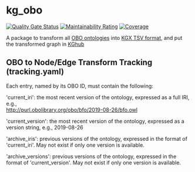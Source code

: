 # kg_obo

[![Quality Gate Status](https://sonarcloud.io/api/project_badges/measure?project=Knowledge-Graph-Hub_kg-obo&metric=alert_status)](https://sonarcloud.io/dashboard?id=Knowledge-Graph-Hub_kg-obo)
[![Maintainability Rating](https://sonarcloud.io/api/project_badges/measure?project=Knowledge-Graph-Hub_kg-obo&metric=sqale_rating)](https://sonarcloud.io/dashboard?id=Knowledge-Graph-Hub_kg-obo)
[![Coverage](https://sonarcloud.io/api/project_badges/measure?project=Knowledge-Graph-Hub_kg-obo&metric=coverage)](https://sonarcloud.io/dashboard?id=Knowledge-Graph-Hub_kg-obo)

A package to transform all [OBO ontologies](http://obofoundry.org/) into [KGX TSV format](https://github.com/biolink/kgx/blob/master/specification/kgx-format.md), and put the transformed graph in [KGhub](http://kg-hub.berkeleybop.io/index.html)

## OBO to Node/Edge Transform Tracking (tracking.yaml)
Each entry, named by its OBO ID, must contain the following:
 
'current_iri': the most recent version of the ontology, expressed as a full IRI, e.g.,          
          http://purl.obolibrary.org/obo/bfo/2019-08-26/bfo.owl
 
'current_version': the most recent version of the ontology, expressed as a version string, e.g.,
          2019-08-26
 
'archive_iris': previous versions of the ontology, expressed in the format of 'current_iri'.
          May not exist if only one version is available.
 
'archive_versions': previous versions of the ontology, expressed in the format of 'current_version'.
          May not exist if only one version is available.
